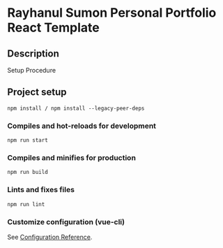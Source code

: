 # Rayhanul Sumon Personal Portfolio React Template

## Description

Setup Procedure 
 
## Project setup

```
npm install / npm install --legacy-peer-deps 
``` 

### Compiles and hot-reloads for development

```
npm run start
``` 

### Compiles and minifies for production

``` 
npm run build   
```
 
### Lints and fixes files  

```
npm run lint
```

### Customize configuration (vue-cli)

See [Configuration Reference](https://cli.vuejs.org/config/).
